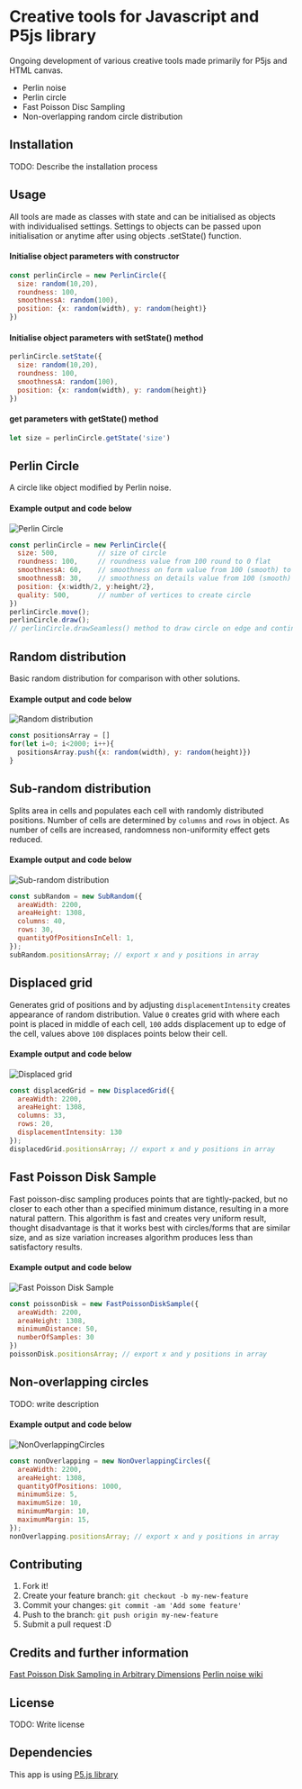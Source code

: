 # Creative tools for Javascript and P5js library
Ongoing development of various creative tools made primarily for P5js and HTML canvas.
* Perlin noise
* Perlin circle
* Fast Poisson Disc Sampling
* Non-overlapping random circle distribution

## Installation
TODO: Describe the installation process

## Usage
All tools are made as classes with state and can be initialised as objects with individualised settings.
Settings to objects can be passed upon initialisation or anytime after using objects .setState() function.

#### Initialise object parameters with constructor
```javascript
const perlinCircle = new PerlinCircle({
  size: random(10,20),
  roundness: 100,
  smoothnessA: random(100),
  position: {x: random(width), y: random(height)}
})
```

#### Initialise object parameters with setState() method
```javascript
perlinCircle.setState({
  size: random(10,20),
  roundness: 100,
  smoothnessA: random(100),
  position: {x: random(width), y: random(height)}
})
```

#### get parameters with getState() method
```javascript
let size = perlinCircle.getState('size')
```

## Perlin Circle
A circle like object modified by Perlin noise.

#### Example output and code below
![Perlin Circle](./img/perlin_circle.png?raw=true)

```javascript
const perlinCircle = new PerlinCircle({
  size: 500,          // size of circle
  roundness: 100,     // roundness value from 100 round to 0 flat
  smoothnessA: 60,    // smoothness on form value from 100 (smooth) to 0 rough
  smoothnessB: 30,    // smoothness on details value from 100 (smooth) to 0 rough
  position: {x:width/2, y:height/2},
  quality: 500,       // number of vertices to create circle
})
perlinCircle.move();
perlinCircle.draw();  
// perlinCircle.drawSeamless() method to draw circle on edge and continue on opposite side.
```

## Random distribution
Basic random distribution for comparison with other solutions.

#### Example output and code below
![Random distribution](./img/random.png?raw=true)

```javascript
const positionsArray = []
for(let i=0; i<2000; i++){
  positionsArray.push({x: random(width), y: random(height)})
}
```

## Sub-random distribution
Splits area in cells and populates each cell with randomly distributed positions. Number of cells are determined by `columns` and `rows` in object. As number of cells are increased, randomness non-uniformity effect gets reduced.

#### Example output and code below
![Sub-random distribution](./img/sub_random_distribution.png?raw=true)

```javascript
const subRandom = new SubRandom({
  areaWidth: 2200,
  areaHeight: 1308,
  columns: 40,
  rows: 30,
  quantityOfPositionsInCell: 1,
});
subRandom.positionsArray; // export x and y positions in array
```

## Displaced grid
Generates grid of positions and by adjusting `displacementIntensity` creates appearance of random distribution. Value `0` creates grid with where each point is placed in middle of each cell, `100` adds displacement up to edge of the cell, values above `100` displaces points below their cell.

#### Example output and code below
![Displaced grid](./img/displaced_grid.png?raw=true)

```javascript
const displacedGrid = new DisplacedGrid({
  areaWidth: 2200,
  areaHeight: 1308,
  columns: 33,
  rows: 20,
  displacementIntensity: 130
});
displacedGrid.positionsArray; // export x and y positions in array
```

## Fast Poisson Disk Sample
Fast poisson-disc sampling produces points that are tightly-packed, but no closer to each other than a specified minimum distance, resulting in a more natural pattern. This algorithm is fast and creates very uniform result, thought disadvantage is that it works best with circles/forms that are similar size, and as size variation increases algorithm produces less than satisfactory results.

#### Example output and code below
![Fast Poisson Disk Sample](./img/fast_poisson_disc_sample.png?raw=true)

```javascript
const poissonDisk = new FastPoissonDiskSample({
  areaWidth: 2200,
  areaHeight: 1308,
  minimumDistance: 50,
  numberOfSamples: 30
})
poissonDisk.positionsArray; // export x and y positions in array
```

## Non-overlapping circles
TODO: write description

#### Example output and code below
![NonOverlappingCircles](./img/non-overlapping.png?raw=true)

```javascript
const nonOverlapping = new NonOverlappingCircles({
  areaWidth: 2200,
  areaHeight: 1308,
  quantityOfPositions: 1000,
  minimumSize: 5,
  maximumSize: 10,
  minimumMargin: 10,
  maximumMargin: 15,
});
nonOverlapping.positionsArray; // export x and y positions in array
```


## Contributing
1. Fork it!
2. Create your feature branch: `git checkout -b my-new-feature`
3. Commit your changes: `git commit -am 'Add some feature'`
4. Push to the branch: `git push origin my-new-feature`
5. Submit a pull request :D


## Credits and further information
[Fast Poisson Disk Sampling in Arbitrary Dimensions](https://www.cs.ubc.ca/~rbridson/docs/bridson-siggraph07-poissondisk.pdf)
[Perlin noise wiki](https://en.wikipedia.org/wiki/Perlin_noise)

## License
TODO: Write license

## Dependencies
This app is using [P5.js library](https://github.com/processing/p5.js)
